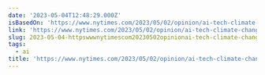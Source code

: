 ```yaml
---
date: '2023-05-04T12:48:29.000Z'
isBasedOn: 'https://www.nytimes.com/2023/05/02/opinion/ai-tech-climate-change.html'
link: 'https://www.nytimes.com/2023/05/02/opinion/ai-tech-climate-change.html'
slug: 2023-05-04-httpswwwnytimescom20230502opinionai-tech-climate-changehtml
tags:
  - ai
title: 'https://www.nytimes.com/2023/05/02/opinion/ai-tech-climate-change.html'
---
```


